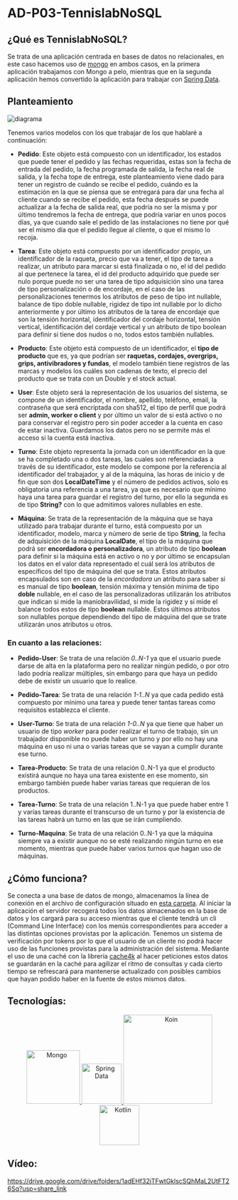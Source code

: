 # AD-P03-TennislabNoSQL

## ¿Qué es TennislabNoSQL?

Se trata de una aplicación centrada en bases de datos no relacionales, en este caso hacemos uso de [mongo](https://www.mongodb.com/es) en ambos casos, en la primera aplicación trabajamos con Mongo a pelo, mientras que en la segunda aplicación hemos convertido la aplicación para trabajar con [Spring Data](https://spring.io/projects/spring-data).

## Planteamiento

![diagrama](https://github.com/IvanAzagraTroya/AD-P03-TennislabNoSQL/blob/baef18306d766606908d8fe6da440e4b69de49a6/TennisLab-Mongo/diagram/diagrama.png)

Tenemos varios modelos con los que trabajar de los que hablaré a continuación:

- **Pedido**: Este objeto está compuesto con un identificador, los estados que puede tener el pedido y las fechas requeridas, estas son la fecha de entrada del pedido, la fecha programada de salida, la fecha real de salida, y la fecha tope de entrega, este planteamiento viene dado para tener un registro de cuándo se recibe el pedido, cuándo es la estimación en la que se piensa que se entregará para dar una fecha al cliente cuando se recibe el pedido, esta fecha después se puede actualizar a la fecha de salida real, que podría no ser la misma y por último tendremos la fecha de entrega, que podría variar en unos pocos días, ya que cuando sale el pedido de las instalaciones no tiene por qué ser el mismo día que el pedido llegue al cliente, o que el mismo lo recoja.

- **Tarea**: Este objeto está compuesto por un identificador propio, un identificador de la raqueta, precio que va a tener, el tipo de tarea a realizar, un atributo para marcar si está finalizada o no, el id del pedido al que pertenece la tarea, el id del producto adquirido que puede ser nulo porque puede no ser una tarea de tipo adquisición sino una tarea de tipo personalización o de encordaje, en el caso de las personalizaciones tenermos los atributos de peso de tipo int nullable, balance de tipo doble nullable, rigidez de tipo int nullable por lo dicho anteriormente y por último los atributos de la tarea de encordaje que son la tensión horizontal, identificador del cordaje horizontal, tensión vertical, identificación del cordaje vertical y un atributo de tipo boolean para definir si tiene dos nudos o no, todos estos también nullables.

- **Producto**: Este objeto está compuesto de un identificador, el **tipo de producto** que es, ya que podrían ser **raquetas, cordajes, overgrips, grips, antivibradores y fundas**,
  el modelo también tiene registros de las marcas y modelos los cuáles son cadenas de texto, el precio del producto que se trata con un Double y el stock actual.

- **User**: Este objeto será la representación de los usuarios del sistema, se compone de un identificador, el nombre, apellido, teléfono, email, la contraseña que será encriptada con sha512, el tipo de perfil que podrá ser **admin, worker o client** y por último un valor de si está activo o no para conservar el registro pero sin poder acceder a la cuenta en caso de estar inactiva. Guardamos los datos pero no se permite más el acceso si la cuenta está inactiva.

- **Turno**: Este objeto representa la jornada con un identificador en la que se ha completado una o dos tareas, las cuales son referenciadas a través de su identificador, este modelo se compone por la referencia al identificador del trabajador, y al de la máquina, las horas de inicio y de fin que son dos **LocalDateTime** y el número de pedidos activos, solo es obligatoria una referencia a una tarea, ya que es necesario que mínimo haya una tarea para guardar el registro del turno, por ello la segunda es de tipo **String?** con lo que admitimos valores nullables en este.

- **Máquina**: Se trata de la representación de la máquina que se haya utilizado para trabajar durante el turno, está compuesto por un identificador, modelo, marca y número de serie de tipo **String**, la fecha de adquisición de la máquina **LocalDate**, el tipo de la máquina que podrá ser **encordadora o personalizadora**, un atributo de tipo **boolean** para definir si la máquina está en activo o no y por último se encapsulan los datos en el valor data representado el cuál será los atributos de específicos del tipo de máquina del que se trata. Estos atributos encapsulados son en caso de la _encordadora_ un atributo para saber si es manual de tipo **boolean**, tensión máxima y tensión mínima de tipo **doble** nullable, en el caso de las personalizadoras utilizarán los atributos que indican si mide la maniobravilidad, si mide la rigidez y si mide el balance todos estos de tipo **boolean** nullable. Estos últimos atributos son nullables porque dependiendo del tipo de máquina del que se trate utilizarán unos atributos u otros.

### En cuanto a las relaciones:

- **Pedido-User**: Se trata de una relación _0..N-1_ ya que el usuario puede darse de alta en la plataforma pero no realizar ningún pedido, o por otro lado podría realizar múltiples, sin embargo para que haya un pedido debe de existir un usuario que lo realice.

- **Pedido-Tarea**: Se trata de una relación _1-1..N_ ya que cada pedido está compuesto por mínimo una tarea y puede tener tantas tareas como requisitos establezca el cliente.

- **User-Turno**: Se trata de una relación _1-0..N_ ya que tiene que haber un usuario de tipo _worker_ para poder realizar el turno de trabajo, sin un trabajador disponible no puede haber un turno y por ello no hay una máquina en uso ni una o varias tareas que se vayan a cumplir durante ese turno.

- **Tarea-Producto**: Se trata de una relación 0..N-1 ya que el producto existirá aunque no haya una tarea existente en ese momento, sin embargo también puede haber varias tareas que requieran de los productos.

- **Tarea-Turno**: Se trata de una relación 1..N-1 ya que puede haber entre 1 y varias tareas durante el transcurso de un turno y por la existencia de las tareas habrá un turno en las que se irán cumpliendo.

- **Turno-Maquina**: Se trata de una relación 0..N-1 ya que la máquina siempre va a existir aunque no se esté realizando ningún turno en ese momento, mientras que puede haber varios turnos que hagan uso de máquinas.

## ¿Cómo funciona?

Se conecta a una base de datos de mongo, almacenamos la línea de conexión en el archivo de configuración situado en [esta carpeta](https://github.com/IvanAzagraTroya/AD-P03-TennislabNoSQL/blob/develop/TennisLab-Mongo/src/main/resources/config.properties).
Al iniciar la aplicación el servidor recogerá todos los datos almacenados en la base de datos y los cargará para su acceso mientras que el cliente tendrá un cli (Command Line Interface) con los menús correspondientes para acceder a las distintas opciones provistas por la aplicación.
Tenemos un sistema de verificación por tokens por lo que el usuario de un cliente no podrá hacer uso de las funciones provistas para la administración del sistema.
Mediante el uso de una caché con la librería [cache4k](https://github.com/ReactiveCircus/cache4k) al hacer peticiones estos datos se guardarán en la caché para agilizar el ritmo de consultas y cada cierto tiempo se refrescará para mantenerse actualizado con posibles cambios que hayan podido haber en la fuente de estos mismos datos.

## Tecnologías:

<p align="center">
  
  <a href="https://www.mongodb.com/es">
    <img src="https://user-images.githubusercontent.com/67174666/212279453-f2a9887b-29d3-4394-a753-b0ef7d3a428a.png" width="120" heigth="120" alt="Mongo"/>
  </a>
  <a href="https://spring.io/projects/spring-data">
    <img src="https://user-images.githubusercontent.com/67174666/212282111-85be3f7e-e6e8-4cce-83a2-5abbaf9a3517.png" width="90" heigth="90" alt="Spring Data"/>
  </a>
  <a href="https://insert-koin.io/">
    <img src="https://user-images.githubusercontent.com/67174666/212279657-d90c0aa4-8741-456c-9f70-e02887f204db.png" width="200" heigth="200" alt="Koin"/>
  </a>
  <a href="https://kotlinlang.org/">
    <img src="https://user-images.githubusercontent.com/67174666/212279750-122c6f68-7b30-4ba8-a003-1db50df5feec.png" width="90" heigth="90" alt="Kotlin"/>
  </a>

</p>

## Vídeo:
https://drive.google.com/drive/folders/1adEHf32jTFwtGklscSQhMaL2UtFT26Sq?usp=share_link
